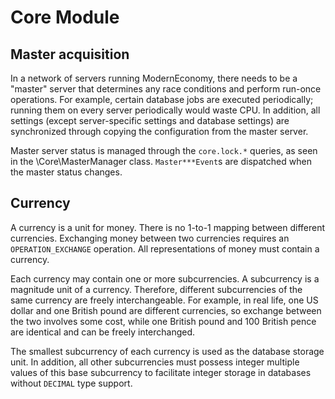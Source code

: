 # Core Module
## Master acquisition
In a network of servers running ModernEconomy, there needs to be a "master" server that determines any race conditions
and perform run-once operations.
For example, certain database jobs are executed periodically;
running them on every server periodically would waste CPU.
In addition, all settings (except server-specific settings and database settings) are synchronized
through copying the configuration from the master server.

Master server status is managed through the `core.lock.*` queries,
as seen in the \Core\MasterManager class.
`Master***Event`s are dispatched when the master status changes.

## Currency
A currency is a unit for money.
There is no 1-to-1 mapping between different currencies.
Exchanging money between two currencies requires an `OPERATION_EXCHANGE` operation.
All representations of money must contain a currency.

Each currency may contain one or more subcurrencies.
A subcurrency is a magnitude unit of a currency.
Therefore, different subcurrencies of the same currency are freely interchangeable.
For example, in real life, one US dollar and one British pound are different currencies,
so exchange between the two involves some cost,
while one British pound and 100 British pence are identical and can be freely interchanged.

The smallest subcurrency of each currency is used as the database storage unit.
In addition, all other subcurrencies must possess integer multiple values of this base subcurrency
to facilitate integer storage in databases without `DECIMAL` type support.

